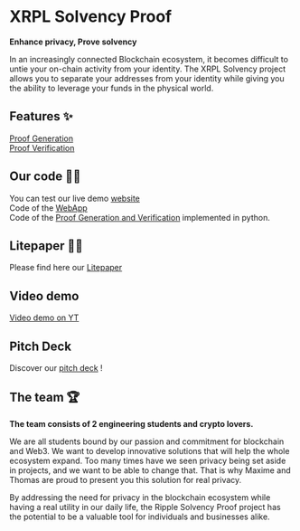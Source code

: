 # **XRPL Solvency Proof**

**Enhance privacy, Prove solvency**

In an increasingly connected Blockchain ecosystem, it becomes difficult to untie your on-chain activity from your identity. The XRPL Solvency project allows you to separate your addresses from your identity while giving you the ability to leverage your funds in the physical world.

## **Features** ✨

[Proof Generation]()  
[Proof Verification]()

## **Our code** 👨‍💻

You can test our live demo [website]()  
Code of the [WebApp]()  
Code of the [Proof Generation and Verification]() implemented in python.

## **Litepaper** 👨‍💼 

Please find here our [Litepaper](https://github.com/XRPL-Solvency/.github/blob/main/Litepaper.md)  

## **Video demo**

[Video demo on YT]()  

## **Pitch Deck**

Discover our [pitch deck]() ! 

## **The team** 🏆

**The team consists of 2 engineering students and crypto lovers.**

We are all students bound by our passion and commitment for blockchain and Web3. We want to develop innovative solutions that will help the whole ecosystem expand. Too many times have we seen privacy being set aside in projects, and we want to be able to change that. That is why Maxime and Thomas are proud to present you this solution for real privacy.

By addressing the need for privacy in the blockchain ecosystem while having a real utility in our daily life, the Ripple Solvency Proof project has the potential to be a valuable tool for individuals and businesses alike.
